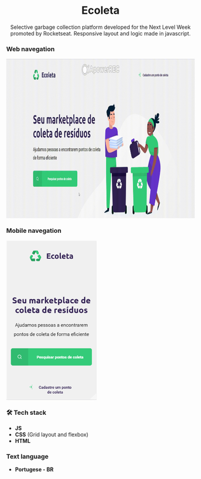 <h1 align="center">
Ecoleta</h1>
 
<p align="center">
Selective garbage collection platform developed for the Next Level Week promoted by Rocketseat. Responsive layout and logic made in javascript.</p> 

### Web navegation
<img src="https://github.com/jpm4rtinss/SiteEcoleta/blob/master/readmeweb.gif" alt="home web"  height="425" align="center">

### Mobile navegation
<img src="https://github.com/jpm4rtinss/SiteEcoleta/blob/master/extras-aula-1/homemobreadme.PNG" alt="home web"  height="425" align="center">


### 🛠 Tech stack
- **JS**  
- **CSS** (Grid layout and flexbox)  
-  **HTML**

### Text language
- **Portugese - BR**
